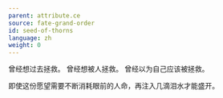 ```yaml
---
parent: attribute.ce
source: fate-grand-order
id: seed-of-thorns
language: zh
weight: 0
---
```


曾经想过去拯救。
曾经想被人拯救。
曾经以为自己应该被拯救。

即使这份愿望需要不断消耗眼前的人命，再注入几滴泪水才能盛开。
